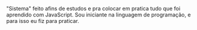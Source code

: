 "Sistema" feito afins de estudos e pra colocar em pratica tudo que foi aprendido com JavaScript. Sou iniciante na linguagem de programação, e para isso eu fiz para praticar.
